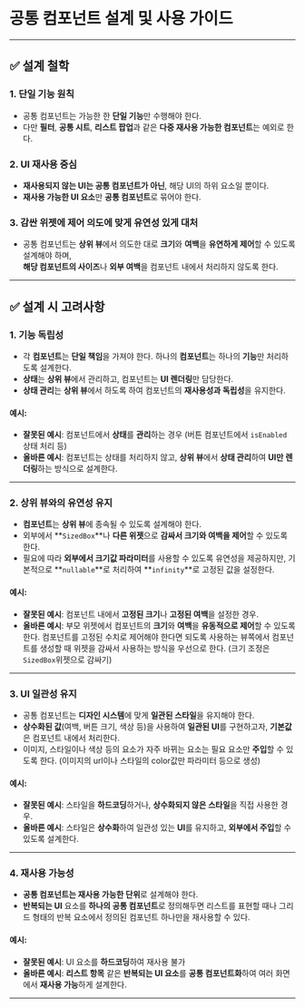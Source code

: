 # 공통 컴포넌트 설계 및 사용 가이드

---

## ✅ 설계 철학

### 1. **단일 기능 원칙**
- 공통 컴포넌트는 가능한 한 **단일 기능**만 수행해야 한다.
- 다만 **필터**, **공통 시트**, **리스트 팝업**과 같은 **다중 재사용 가능한 컴포넌트**는 예외로 한다.

### 2. **UI 재사용 중심**
- **재사용되지 않는 UI는 공통 컴포넌트가 아닌**, 해당 UI의 하위 요소일 뿐이다.
- **재사용 가능한 UI 요소**만 **공통 컴포넌트**로 묶어야 한다.

### 3. **감싼 위젯에 제어 의도에 맞게 유연성 있게 대처**
- 공통 컴포넌트는 **상위 뷰**에서 의도한 대로 **크기**와 **여백**을 **유연하게 제어**할 수 있도록 설계해야 하며,  
  **해당 컴포넌트의 사이즈**나 **외부 여백**을 컴포넌트 내에서 처리하지 않도록 한다.

---

## ✅ 설계 시 고려사항

### 1. **기능 독립성**
- 각 **컴포넌트**는 **단일 책임**을 가져야 한다. 하나의 **컴포넌트**는 하나의 **기능**만 처리하도록 설계한다.
- **상태**는 **상위 뷰**에서 관리하고, 컴포넌트는 **UI 렌더링**만 담당한다.
- **상태 관리**는 **상위 뷰**에서 하도록 하여 컴포넌트의 **재사용성과 독립성**을 유지한다.

#### 예시:
- **잘못된 예시**: 컴포넌트에서 **상태**를 **관리**하는 경우 (버튼 컴포넌트에서 `isEnabled` 상태 처리 등)
- **올바른 예시**: 컴포넌트는 상태를 처리하지 않고, **상위 뷰**에서 **상태 관리**하여 **UI만 렌더링**하는 방식으로 설계한다.

---

### 2. **상위 뷰와의 유연성 유지**
- **컴포넌트**는 **상위 뷰**에 종속될 수 있도록 설계해야 한다.
- 외부에서 **`SizedBox`**나 **다른 위젯**으로 **감싸서 크기와 여백을 제어**할 수 있도록 한다.
- 필요에 따라 **외부에서 크기값 파라미터**를 사용할 수 있도록 유연성을 제공하지만, 기본적으로 **`nullable`**로 처리하여 **`infinity`**로 고정된 값을 설정한다.

#### 예시:
- **잘못된 예시**: 컴포넌트 내에서 **고정된 크기**나 **고정된 여백**을 설정한 경우.
- **올바른 예시**: 부모 위젯에서 컴포넌트의 **크기**와 **여백**을 **유동적으로 제어**할 수 있도록 한다. 컴포넌트를 고정된 수치로 제어해야 한다면 되도록 사용하는 뷰쪽에서 컴포넌트를 생성할 때 위젯을 감싸서 사용하는 방식을 우선으로 한다. (크기 조정은 `SizedBox`위젯으로 감싸기)  

---

### 3. **UI 일관성 유지**
- 공통 컴포넌트는 **디자인 시스템**에 맞게 **일관된 스타일**을 유지해야 한다.
- **상수화된 값**(여백, 버튼 크기, 색상 등)을 사용하여 **일관된 UI**를 구현하고자, **기본값**은 컴포넌트 내에서 처리한다. 
- 이미지, 스타일이나 색상 등의 요소가 자주 바뀌는 요소는 필요 요소만 **주입**할 수 있도록 한다. (이미지의 url이나 스타일의 color값만 파라미터 등으로 생성)
#### 예시:
- **잘못된 예시**: 스타일을 **하드코딩**하거나, **상수화되지 않은 스타일**을 직접 사용한 경우.
- **올바른 예시**: 스타일은 **상수화**하여 일관성 있는 **UI**를 유지하고, **외부에서 주입**할 수 있도록 설계한다.

---

### 4. **재사용 가능성**
- **공통 컴포넌트는 재사용 가능한 단위**로 설계해야 한다.
- **반복되는 UI** 요소를 **하나의 공통 컴포넌트**로 정의해두면 리스트를 표현할 때나 그리드 형태의 반복 요소에서 정의된 컴포넌트 하나만을 재사용할 수 있다.

#### 예시:
- **잘못된 예시**: UI 요소를 **하드코딩**하여 재사용 불가
- **올바른 예시**: **리스트 항목** 같은 **반복되는 UI 요소**를 **공통 컴포넌트화**하여 여러 화면에서 **재사용 가능**하게 설계한다.

---